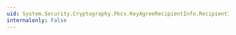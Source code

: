```yaml
---
uid: System.Security.Cryptography.Pkcs.KeyAgreeRecipientInfo.RecipientIdentifier
internalonly: False
---
```

